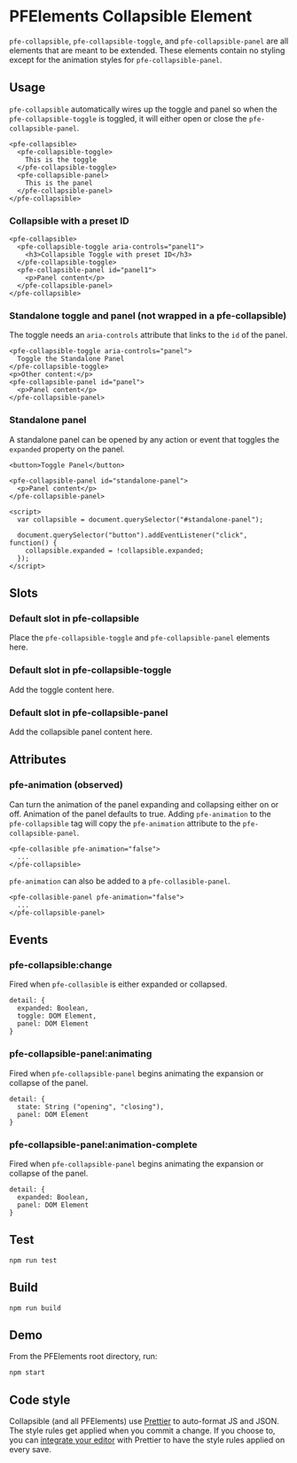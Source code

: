# PFElements Collapsible Element

`pfe-collapsible`, `pfe-collapsible-toggle`, and `pfe-collapsible-panel` are all
elements that are meant to be extended. These elements contain no styling except
for the animation styles for `pfe-collapsible-panel`.

## Usage

`pfe-collapsible` automatically wires up the toggle and panel so when the
`pfe-collapsible-toggle` is toggled, it will either open or close the
`pfe-collapsible-panel`.

```
<pfe-collapsible>
  <pfe-collapsible-toggle>
    This is the toggle
  </pfe-collapsible-toggle>
  <pfe-collapsible-panel>
    This is the panel
  </pfe-collapsible-panel>
</pfe-collapsible>
```

### Collapsible with a preset ID

```
<pfe-collapsible>
  <pfe-collapsible-toggle aria-controls="panel1">
    <h3>Collapsible Toggle with preset ID</h3>
  </pfe-collapsible-toggle>
  <pfe-collapsible-panel id="panel1">
    <p>Panel content</p>
  </pfe-collapsible-panel>
</pfe-collapsible>
```

### Standalone toggle and panel (not wrapped in a pfe-collapsible)

The toggle needs an `aria-controls` attribute that links to the `id` of the
panel.

```
<pfe-collapsible-toggle aria-controls="panel">
  Toggle the Standalone Panel
</pfe-collapsible-toggle>
<p>Other content:</p>
<pfe-collapsible-panel id="panel">
  <p>Panel content</p>
</pfe-collapsible-panel>
```

### Standalone panel

A standalone panel can be opened by any action or event that toggles the
`expanded` property on the panel.

```
<button>Toggle Panel</button>

<pfe-collapsible-panel id="standalone-panel">
  <p>Panel content</p>
</pfe-collapsible-panel>

<script>
  var collapsible = document.querySelector("#standalone-panel");

  document.querySelector("button").addEventListener("click", function() {
    collapsible.expanded = !collapsible.expanded;
  });
</script>
```

## Slots

### Default slot in pfe-collapsible

Place the `pfe-collapsible-toggle` and `pfe-collapsible-panel` elements here.

### Default slot in pfe-collapsible-toggle

Add the toggle content here.

### Default slot in pfe-collapsible-panel

Add the collapsible panel content here.

## Attributes

### pfe-animation (observed)

Can turn the animation of the panel expanding and collapsing either on or off.
Animation of the panel defaults to true. Adding `pfe-animation` to the
`pfe-collapsible` tag will copy the `pfe-animation` attribute to the
`pfe-collapsible-panel`.

```
<pfe-collasible pfe-animation="false">
  ...
</pfe-collapsible>
```

`pfe-animation` can also be added to a `pfe-collasible-panel`.

```
<pfe-collasible-panel pfe-animation="false">
  ...
</pfe-collapsible-panel>
```

## Events

### pfe-collapsible:change

Fired when `pfe-collasible` is either expanded or collapsed.

```
detail: {
  expanded: Boolean,
  toggle: DOM Element,
  panel: DOM Element
}
```

### pfe-collapsible-panel:animating

Fired when `pfe-collapsible-panel` begins animating the expansion or collapse
of the panel.

```
detail: {
  state: String ("opening", "closing"),
  panel: DOM Element
}
```

### pfe-collapsible-panel:animation-complete

Fired when `pfe-collapsible-panel` begins animating the expansion or collapse
of the panel.

```
detail: {
  expanded: Boolean,
  panel: DOM Element
}
```

## Test

    npm run test

## Build

    npm run build

## Demo

From the PFElements root directory, run:

    npm start

## Code style

Collapsible (and all PFElements) use [Prettier][prettier] to auto-format JS and JSON. The style rules get applied when you commit a change. If you choose to, you can [integrate your editor][prettier-ed] with Prettier to have the style rules applied on every save.

[prettier]: https://github.com/prettier/prettier/
[prettier-ed]: https://github.com/prettier/prettier/#editor-integration
[web-component-tester]: https://github.com/Polymer/web-component-tester
